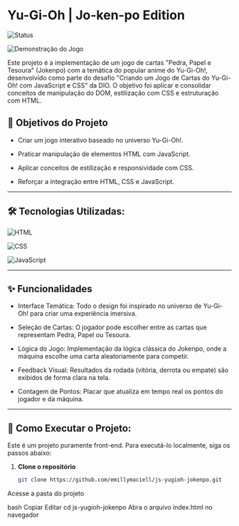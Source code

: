 # Yu-Gi-Oh | Jo-ken-po Edition

![Status](https://img.shields.io/badge/status-concluído-brightgreen)

![Demonstração do Jogo](yugioh_demo.gif)

Este projeto é a implementação de um jogo de cartas "Pedra, Papel e Tesoura" (Jokenpo) com a temática do popular anime do Yu-Gi-Oh!, desenvolvido como parte do desafio "Criando um Jogo de Cartas do Yu-Gi-Oh! com JavaScript e CSS" da DIO.
O objetivo foi aplicar e consolidar conceitos de manipulação do DOM, estilização com CSS e estruturação com HTML.

## 🎯 Objetivos do Projeto

- Criar um jogo interativo baseado no universo Yu-Gi-Oh!.

- Praticar manipulação de elementos HTML com JavaScript.

- Aplicar conceitos de estilização e responsividade com CSS.

- Reforçar a integração entre HTML, CSS e JavaScript.

---

## 🛠 Tecnologias Utilizadas:

![HTML](https://img.shields.io/badge/HTML5-E34F26?logo=html5&logoColor=white)

![CSS](https://img.shields.io/badge/CSS3-1572B6?logo=css3&logoColor=white)

![JavaScript](https://img.shields.io/badge/JavaScript-F7DF1E?logo=javascript&logoColor=black)

---

## ✨ Funcionalidades

- Interface Temática: Todo o design foi inspirado no universo de Yu-Gi-Oh! para criar uma experiência imersiva.

- Seleção de Cartas: O jogador pode escolher entre as cartas que representam Pedra, Papel ou Tesoura.

- Lógica do Jogo: Implementação da lógica clássica do Jokenpo, onde a máquina escolhe uma carta aleatoriamente para competir.

- Feedback Visual: Resultados da rodada (vitória, derrota ou empate) são exibidos de forma clara na tela.

- Contagem de Pontos: Placar que atualiza em tempo real os pontos do jogador e da máquina.
  
---

## 🔧 Como Executar o Projeto:

Este é um projeto puramente front-end. Para executá-lo localmente, siga os passos abaixo:

1. **Clone o repositório**
   ```bash
   git clone https://github.com/emillymaciell/js-yugioh-jokenpo.git
Acesse a pasta do projeto

bash
Copiar
Editar
cd js-yugioh-jokenpo
Abra o arquivo index.html no navegador

